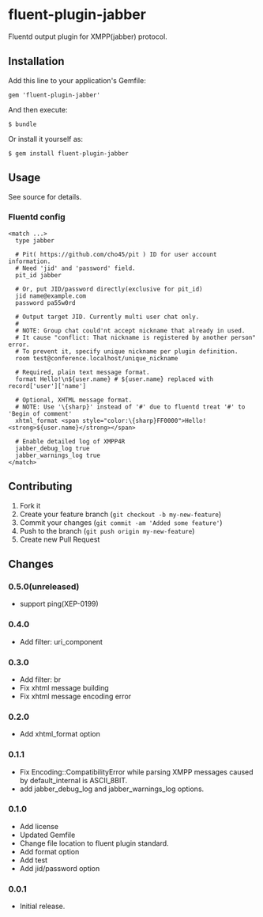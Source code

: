 # fluent-plugin-jabber

Fluentd output plugin for XMPP(jabber) protocol.

## Installation

Add this line to your application's Gemfile:

    gem 'fluent-plugin-jabber'

And then execute:

    $ bundle

Or install it yourself as:

    $ gem install fluent-plugin-jabber

## Usage

See source for details.

### Fluentd config

    <match ...>
      type jabber

      # Pit( https://github.com/cho45/pit ) ID for user account information.
      # Need 'jid' and 'password' field.
      pit_id jabber

      # Or, put JID/password directly(exclusive for pit_id)
      jid name@example.com
      password pa55w0rd

      # Output target JID. Currently multi user chat only.
      #
      # NOTE: Group chat could'nt accept nickname that already in used.
      # It cause "conflict: That nickname is registered by another person" error.
      # To prevent it, specify unique nickname per plugin definition.
      room test@conference.localhost/unique_nickname

      # Required, plain text message format.
      format Hello!\n${user.name} # ${user.name} replaced with record['user']['name']

	  # Optional, XHTML message format.
      # NOTE: Use '\{sharp}' instead of '#' due to fluentd treat '#' to 'Begin of comment'
	  xhtml_format <span style="color:\{sharp}FF0000">Hello!<strong>${user.name}</strong></span>

      # Enable detailed log of XMPP4R
      jabber_debug_log true
      jabber_warnings_log true
    </match>

## Contributing

1. Fork it
2. Create your feature branch (`git checkout -b my-new-feature`)
3. Commit your changes (`git commit -am 'Added some feature'`)
4. Push to the branch (`git push origin my-new-feature`)
5. Create new Pull Request

## Changes

### 0.5.0(unreleased)

* support ping(XEP-0199)

### 0.4.0

* Add filter: uri_component

### 0.3.0

* Add filter: br
* Fix xhtml message building
* Fix xhtml message encoding error

### 0.2.0

* Add xhtml_format option

### 0.1.1

* Fix Encoding::CompatibilityError while parsing XMPP messages caused by default_internal is ASCII_8BIT.
* add jabber_debug_log and jabber_warnings_log options.

### 0.1.0

* Add license
* Updated Gemfile
* Change file location to fluent plugin standard.
* Add format option
* Add test
* Add jid/password option

### 0.0.1

* Initial release.
